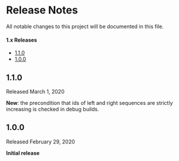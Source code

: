 Release Notes
=============

All notable changes to this project will be documented in this file.

#### 1.x Releases

- [1.1.0](#110)
- [1.0.0](#100)


## 1.1.0

Released March 1, 2020

**New**: the precondition that ids of left and right sequences are strictly increasing is checked in debug builds.

## 1.0.0

Released February 29, 2020

**Initial release**
